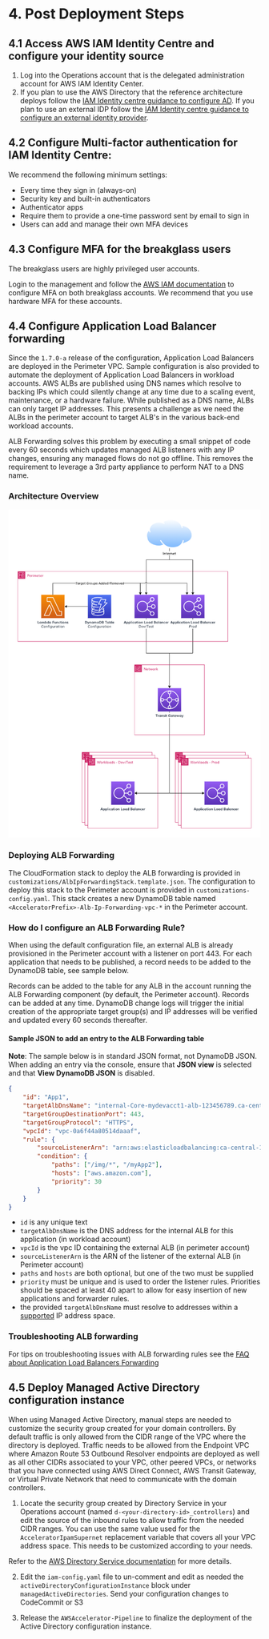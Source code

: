 # 4. Post Deployment Steps

## 4.1 Access AWS IAM Identity Centre and configure your identity source

1. Log into the Operations account that is the delegated administration account for AWS IAM Identity Center.
2. If you plan to use the AWS Directory that the reference architecture deploys follow the [IAM Identity centre guidance to configure AD](https://docs.aws.amazon.com/singlesignon/latest/userguide/connectawsad.html). If you plan to use an external IDP follow the [IAM Identity centre guidance to configure an external identity provider](https://docs.aws.amazon.com/singlesignon/latest/userguide/manage-your-identity-source-idp.html).

## 4.2 Configure Multi-factor authentication for IAM Identity Centre:

We recommend the following minimum settings:

- Every time they sign in (always-on)
- Security key and built-in authenticators
- Authenticator apps
- Require them to provide a one-time password sent by email to sign in
- Users can add and manage their own MFA devices

## 4.3 Configure MFA for the breakglass users

The breakglass users are highly privileged user accounts.

Login to the management and follow the [AWS IAM documentation](https://docs.aws.amazon.com/IAM/latest/UserGuide/id_credentials_mfa_enable.html) to configure MFA on both breakglass accounts. We recommend that you use hardware MFA for these accounts.

## 4.4 Configure Application Load Balancer forwarding

Since the `1.7.0-a` release of the configuration, Application Load Balancers are deployed in the Perimeter VPC. Sample configuration is also provided to automate the deployment of Application Load Balancers in workload accounts. AWS ALBs are published using DNS names which resolve to backing IPs which could silently change at any time due to a scaling event, maintenance, or a hardware failure. While published as a DNS name, ALBs can only target IP addresses. This presents a challenge as we need the ALBs in the perimeter account to target ALB's in the various back-end workload accounts.

ALB Forwarding solves this problem by executing a small snippet of code every 60 seconds which updates managed ALB listeners with any IP changes, ensuring any managed flows do not go offline. This removes the requirement to leverage a 3rd party appliance to perform NAT to a DNS name.


### Architecture Overview

![ALB Forwarding Architecture](./architecture-doc/images/alb-forwarding-architecture.png "ALB Forwarding Architecture")

### Deploying ALB Forwarding

The CloudFormation stack to deploy the ALB forwarding is provided in `customizations/AlbIpForwardingStack.template.json`. The configuration to deploy this stack to the Perimeter account is provided in `customizations-config.yaml`. This stack creates a new DynamoDB table named `<AcceleratorPrefix>-Alb-Ip-Forwarding-vpc-*` in the Perimeter account.

### How do I configure an ALB Forwarding Rule?

When using the default configuration file, an external ALB is already provisioned in the Perimeter account with a listener on port 443. For each application that needs to be published, a record needs to be added to the DynamoDB table, see sample below.

Records can be added to the table for any ALB in the account running the ALB Forwarding component (by default, the Perimeter account). Records can be added at any time. DynamoDB change logs will trigger the initial creation of the appropriate target group(s) and IP addresses will be verified and updated every 60 seconds thereafter.

#### Sample JSON to add an entry to the ALB Forwarding table

__Note__: The sample below is in standard JSON format, not DynamoDB JSON. When adding an entry via the console, ensure that __JSON view__ is selected and that __View DynamoDB JSON__ is disabled.

```json
{
    "id": "App1",
    "targetAlbDnsName": "internal-Core-mydevacct1-alb-123456789.ca-central-1.elb.amazonaws.com",
    "targetGroupDestinationPort": 443,
    "targetGroupProtocol": "HTTPS",
    "vpcId": "vpc-0a6f44a80514daaaf",
    "rule": {
        "sourceListenerArn": "arn:aws:elasticloadbalancing:ca-central-1:123456789012:listener/app/Public-DevTest/b1b12e7a0c412bf3/ef9b022a4fdd8bdf",
        "condition": {
            "paths": ["/img/*", "/myApp2"],
            "hosts": ["aws.amazon.com"],
            "priority": 30
        }
    }
}
```

- `id` is any unique text
- `targetAlbDnsName` is the DNS address for the internal ALB for this application (in workload account)
- `vpcId` is the vpc ID containing the external ALB (in perimeter account)
- `sourceListenerArn` is the ARN of the listener of the external ALB (in Perimeter account)
- `paths` and `hosts` are both optional, but one of the two must be supplied
- `priority` must be unique and is used to order the listener rules. Priorities should be spaced at least 40 apart to allow for easy insertion of new applications and forwarder rules.
- the provided `targetAlbDnsName` must resolve to addresses within a [supported](https://docs.aws.amazon.com/elasticloadbalancing/latest/application/load-balancer-target-groups.html) IP address space.

### Troubleshooting ALB forwarding
For tips on troubleshooting issues with ALB forwarding rules see the [FAQ about Application Load Balancers Forwarding](./documentation/FAQ.md#Application-Load-Balancers-Forwarding)

## 4.5 Deploy Managed Active Directory configuration instance
When using Managed Active Directory, manual steps are needed to customize the security group created for your domain controllers. By default traffic is only allowed from the CIDR range of the VPC where the directory is deployed. Traffic needs to be allowed from the Endpoint VPC where Amazon Route 53 Outbound Resolver endpoints are deployed as well as all other CIDRs associated to your VPC, other peered VPCs, or networks that you have connected using AWS Direct Connect, AWS Transit Gateway, or Virtual Private Network that need to communicate with the domain controllers.

1. Locate the security group created by Directory Service in your Operations account (named `d-<your-directory-id>_controllers`) and edit the source of the inbound rules to allow traffic from the needed CIDR ranges. You can use the same value used for the `AcceleratorIpamSupernet` replacement variable that covers all your VPC address space. This needs to be customized according to your needs.

Refer to the [AWS Directory Service documentation](https://docs.aws.amazon.com/directoryservice/latest/admin-guide/ms_ad_getting_started.html#ms_ad_getting_started_what_gets_created) for more details.

2. Edit the `iam-config.yaml` file to un-comment and edit as needed the `activeDirectoryConfigurationInstance` block under `managedActiveDirectories`. Send your configuration changes to CodeCommit or S3

3. Release the `AWSAccelerator-Pipeline` to finalize the deployment of the Active Directory configuration instance.
